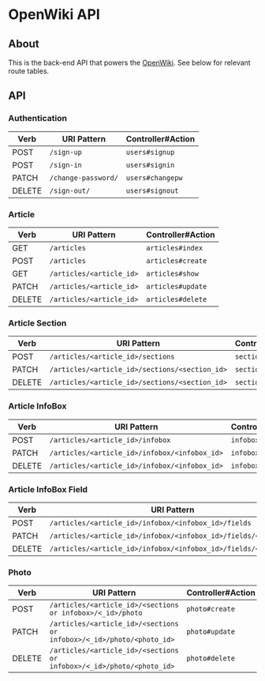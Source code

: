 # OpenWiki API

## About

This is the back-end API that powers the <a href="https://github.com/cooperwhitley/OpenWikiApp">OpenWiki</a>. See below for relevant route tables.

## API

### Authentication

| Verb   | URI Pattern            | Controller#Action |
|--------|------------------------|-------------------|
| POST   | `/sign-up`             | `users#signup`    |
| POST   | `/sign-in`             | `users#signin`    |
| PATCH  | `/change-password/` | `users#changepw`  |
| DELETE | `/sign-out/`        | `users#signout`   |

### Article

| Verb   | URI Pattern            | Controller#Action |
|--------|------------------------|-------------------|
| GET   | `/articles`             | `articles#index`    |
| POST   | `/articles`             | `articles#create`    |
| GET  | `/articles/<article_id>` | `articles#show`  |
| PATCH  | `/articles/<article_id>` | `articles#update`  |
| DELETE | `/articles/<article_id>`        | `articles#delete`   |

### Article Section

| Verb   | URI Pattern            | Controller#Action |
|--------|------------------------|-------------------|
| POST   | `/articles/<article_id>/sections`             | `section#create`    |
| PATCH  | `/articles/<article_id>/sections/<section_id>` | `section#update`  |
| DELETE | `/articles/<article_id>/sections/<section_id>`| `section#delete`   |

### Article InfoBox

| Verb   | URI Pattern            | Controller#Action |
|--------|------------------------|-------------------|
| POST   | `/articles/<article_id>/infobox`     | `infobox#create`    |
| PATCH  | `/articles/<article_id>/infobox/<infobox_id>` | `infobox#update`  |
| DELETE | `/articles/<article_id>/infobox/<infobox_id>`| `infobox#delete`   |

### Article InfoBox Field

| Verb   | URI Pattern            | Controller#Action |
|--------|------------------------|-------------------|
| POST   | `/articles/<article_id>/infobox/<infobox_id>/fields`     | `infofield#create`    |
| PATCH  | `/articles/<article_id>/infobox/<infobox_id>/fields/<field_id>` | `infofield#update`  |
| DELETE | `/articles/<article_id>/infobox/<infobox_id>/fields/<field_id>`| `infofield#delete`   |

### Photo

| Verb   | URI Pattern            | Controller#Action |
|--------|------------------------|-------------------|
| POST   | `/articles/<article_id>/<sections or infobox>/<_id>/photo`     | `photo#create`    |
| PATCH  | `/articles/<article_id>/<sections or infobox>/<_id>/photo/<photo_id>` | `photo#update`  |
| DELETE | `/articles/<article_id>/<sections or infobox>/<_id>/photo/<photo_id>`| `photo#delete`   |